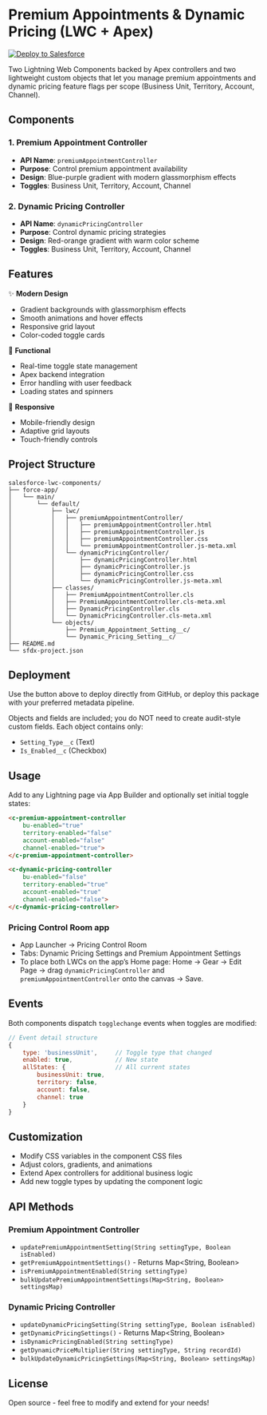 # Premium Appointments & Dynamic Pricing (LWC + Apex)

[![Deploy to Salesforce](https://raw.githubusercontent.com/afawcett/githubsfdeploy/master/deploy.png)](https://githubsfdeploy.herokuapp.com?owner=fizzy2562&repo=Dynamic-Premium-Pricing-LWC-&ref=feat/pricing-control-room-config)

Two Lightning Web Components backed by Apex controllers and two lightweight custom objects that let you manage premium appointments and dynamic pricing feature flags per scope (Business Unit, Territory, Account, Channel).

## Components

### 1. Premium Appointment Controller
- **API Name**: `premiumAppointmentController`
- **Purpose**: Control premium appointment availability
- **Design**: Blue-purple gradient with modern glassmorphism effects
- **Toggles**: Business Unit, Territory, Account, Channel

### 2. Dynamic Pricing Controller
- **API Name**: `dynamicPricingController`
- **Purpose**: Control dynamic pricing strategies
- **Design**: Red-orange gradient with warm color scheme
- **Toggles**: Business Unit, Territory, Account, Channel

## Features

✨ **Modern Design**
- Gradient backgrounds with glassmorphism effects
- Smooth animations and hover effects  
- Responsive grid layout
- Color-coded toggle cards

🔧 **Functional**
- Real-time toggle state management
- Apex backend integration
- Error handling with user feedback
- Loading states and spinners

📱 **Responsive**
- Mobile-friendly design
- Adaptive grid layouts
- Touch-friendly controls

## Project Structure
```
salesforce-lwc-components/
├── force-app/
│   └── main/
│       └── default/
│           ├── lwc/
│           │   ├── premiumAppointmentController/
│           │   │   ├── premiumAppointmentController.html
│           │   │   ├── premiumAppointmentController.js
│           │   │   ├── premiumAppointmentController.css
│           │   │   └── premiumAppointmentController.js-meta.xml
│           │   └── dynamicPricingController/
│           │       ├── dynamicPricingController.html
│           │       ├── dynamicPricingController.js
│           │       ├── dynamicPricingController.css
│           │       └── dynamicPricingController.js-meta.xml
│           ├── classes/
│           │   ├── PremiumAppointmentController.cls
│           │   ├── PremiumAppointmentController.cls-meta.xml
│           │   ├── DynamicPricingController.cls
│           │   └── DynamicPricingController.cls-meta.xml
│           └── objects/
│               ├── Premium_Appointment_Setting__c/
│               └── Dynamic_Pricing_Setting__c/
├── README.md
└── sfdx-project.json
```

## Deployment

Use the button above to deploy directly from GitHub, or deploy this package with your preferred metadata pipeline.

Objects and fields are included; you do NOT need to create audit-style custom fields. Each object contains only:
- `Setting_Type__c` (Text)
- `Is_Enabled__c` (Checkbox)

## Usage

Add to any Lightning page via App Builder and optionally set initial toggle states:

```html
<c-premium-appointment-controller 
    bu-enabled="true"
    territory-enabled="false"
    account-enabled="false"
    channel-enabled="true">
</c-premium-appointment-controller>

<c-dynamic-pricing-controller 
    bu-enabled="false"
    territory-enabled="true"
    account-enabled="true"
    channel-enabled="false">
</c-dynamic-pricing-controller>
```

### Pricing Control Room app
- App Launcher → Pricing Control Room
- Tabs: Dynamic Pricing Settings and Premium Appointment Settings
- To place both LWCs on the app’s Home page: Home → Gear → Edit Page → drag `dynamicPricingController` and `premiumAppointmentController` onto the canvas → Save.

## Events

Both components dispatch `togglechange` events when toggles are modified:

```javascript
// Event detail structure
{
    type: 'businessUnit',     // Toggle type that changed
    enabled: true,            // New state
    allStates: {              // All current states
        businessUnit: true,
        territory: false,
        account: false,
        channel: true
    }
}
```

## Customization

- Modify CSS variables in the component CSS files
- Adjust colors, gradients, and animations
- Extend Apex controllers for additional business logic
- Add new toggle types by updating the component logic

## API Methods

### Premium Appointment Controller
- `updatePremiumAppointmentSetting(String settingType, Boolean isEnabled)`
- `getPremiumAppointmentSettings()` - Returns Map<String, Boolean>
- `isPremiumAppointmentEnabled(String settingType)`
- `bulkUpdatePremiumAppointmentSettings(Map<String, Boolean> settingsMap)`

### Dynamic Pricing Controller
- `updateDynamicPricingSetting(String settingType, Boolean isEnabled)`
- `getDynamicPricingSettings()` - Returns Map<String, Boolean>
- `isDynamicPricingEnabled(String settingType)`
- `getDynamicPriceMultiplier(String settingType, String recordId)`
- `bulkUpdateDynamicPricingSettings(Map<String, Boolean> settingsMap)`

## License

Open source - feel free to modify and extend for your needs!
